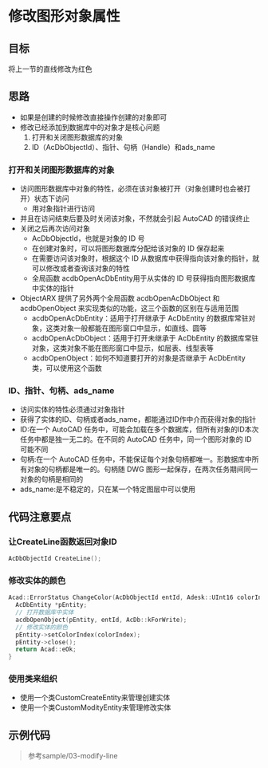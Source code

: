 # 修改图形对象属性

## 目标

将上一节的直线修改为红色

## 思路

- 如果是创建的时候修改直接操作创建的对象即可
- 修改已经添加到数据库中的对象才是核心问题
  1. 打开和关闭图形数据库的对象
  2. ID（AcDbObjectId）、指针、句柄（Handle）和ads_name

### 打开和关闭图形数据库的对象

- 访问图形数据库中对象的特性，必须在该对象被打开（对象创建时也会被打开）状态下访问
  - 用对象指针进行访问
- 并且在访问结束后要及时关闭该对象，不然就会引起 AutoCAD 的错误终止
- 关闭之后再次访问对象
  - AcDbObjectId，也就是对象的 ID 号
  - 在创建对象时，可以将图形数据库分配给该对象的 ID 保存起来
  - 在需要访问该对象时，根据这个 ID 从数据库中获得指向该对象的指针，就可以修改或者查询该对象的特性
  - 全局函数 acdbOpenAcDbEntity用于从实体的 ID 号获得指向图形数据库中实体的指针
- ObjectARX 提供了另外两个全局函数 acdbOpenAcDbObject 和 acdbOpenObject 来实现类似的功能，这三个函数的区别在与适用范围
  - acdbOpenAcDbEntity：适用于打开继承于 AcDbEntity 的数据库常驻对象，这类对象一般都能在图形窗口中显示，如直线、圆等
  - acdbOpenAcDbObject：适用于打开未继承于 AcDbEntity 的数据库常驻对象，这类对象不能在图形窗口中显示，如层表、线型表等
  - acdbOpenObject：如何不知道要打开的对象是否继承于 AcDbEntity 类，可以使用这个函数

### ID、指针、句柄、ads_name

- 访问实体的特性必须通过对象指针
- 获得了实体的ID、句柄或者ads_name，都能通过ID作中介而获得对象的指针
- ID:在一个 AutoCAD 任务中，可能会加载在多个数据库，但所有对象的ID本次任务中都是独一无二的。在不同的 AutoCAD 任务中，同一个图形对象的 ID 可能不同
- 句柄:在一个 AutoCAD 任务中，不能保证每个对象句柄都唯一。形数据库中所有对象的句柄都是唯一的。句柄随 DWG 图形一起保存，在两次任务期间同一对象的句柄是相同的
- ads_name:是不稳定的，只在某一个特定图层中可以使用

## 代码注意要点

### 让CreateLine函数返回对象ID

```cpp
AcDbObjectId CreateLine();
```

### 修改实体的颜色

```cpp
Acad::ErrorStatus ChangeColor(AcDbObjectId entId, Adesk::UInt16 colorIndex) {
  AcDbEntity *pEntity;
  // 打开数据库中实体
  acdbOpenObject(pEntity, entId, AcDb::kForWrite);
  // 修改实体的颜色
  pEntity->setColorIndex(colorIndex);
  pEntity->close();
  return Acad::eOk;
}  
```

### 使用类来组织

- 使用一个类CustomCreateEntity来管理创建实体
- 使用一个类CustomModityEntity来管理修改实体

## 示例代码

> 参考sample/03-modify-line
